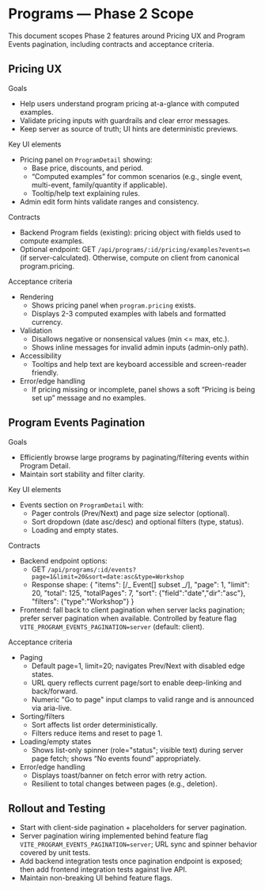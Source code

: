 # Programs — Phase 2 Scope

This document scopes Phase 2 features around Pricing UX and Program Events pagination, including contracts and acceptance criteria.

## Pricing UX

Goals

- Help users understand program pricing at-a-glance with computed examples.
- Validate pricing inputs with guardrails and clear error messages.
- Keep server as source of truth; UI hints are deterministic previews.

Key UI elements

- Pricing panel on `ProgramDetail` showing:
  - Base price, discounts, and period.
  - “Computed examples” for common scenarios (e.g., single event, multi-event, family/quantity if applicable).
  - Tooltip/help text explaining rules.
- Admin edit form hints validate ranges and consistency.

Contracts

- Backend Program fields (existing): pricing object with fields used to compute examples.
- Optional endpoint: GET `/api/programs/:id/pricing/examples?events=n` (if server-calculated). Otherwise, compute on client from canonical program.pricing.

Acceptance criteria

- Rendering
  - Shows pricing panel when `program.pricing` exists.
  - Displays 2-3 computed examples with labels and formatted currency.
- Validation
  - Disallows negative or nonsensical values (min <= max, etc.).
  - Shows inline messages for invalid admin inputs (admin-only path).
- Accessibility
  - Tooltips and help text are keyboard accessible and screen-reader friendly.
- Error/edge handling
  - If pricing missing or incomplete, panel shows a soft “Pricing is being set up” message and no examples.

## Program Events Pagination

Goals

- Efficiently browse large programs by paginating/filtering events within Program Detail.
- Maintain sort stability and filter clarity.

Key UI elements

- Events section on `ProgramDetail` with:
  - Pager controls (Prev/Next) and page size selector (optional).
  - Sort dropdown (date asc/desc) and optional filters (type, status).
  - Loading and empty states.

Contracts

- Backend endpoint options:
  - GET `/api/programs/:id/events?page=1&limit=20&sort=date:asc&type=Workshop`
  - Response shape:
    {
    "items": [/_ Event[] subset _/],
    "page": 1,
    "limit": 20,
    "total": 125,
    "totalPages": 7,
    "sort": {"field":"date","dir":"asc"},
    "filters": {"type":"Workshop"}
    }
- Frontend: fall back to client pagination when server lacks pagination; prefer server pagination when available. Controlled by feature flag `VITE_PROGRAM_EVENTS_PAGINATION=server` (default: client).

Acceptance criteria

- Paging
  - Default page=1, limit=20; navigates Prev/Next with disabled edge states.
  - URL query reflects current page/sort to enable deep-linking and back/forward.
  - Numeric "Go to page" input clamps to valid range and is announced via aria-live.
- Sorting/filters
  - Sort affects list order deterministically.
  - Filters reduce items and reset to page 1.
- Loading/empty states
  - Shows list-only spinner (role="status"; visible text) during server page fetch; shows “No events found” appropriately.
- Error/edge handling
  - Displays toast/banner on fetch error with retry action.
  - Resilient to total changes between pages (e.g., deletion).

## Rollout and Testing

- Start with client-side pagination + placeholders for server pagination.
- Server pagination wiring implemented behind feature flag `VITE_PROGRAM_EVENTS_PAGINATION=server`; URL sync and spinner behavior covered by unit tests.
- Add backend integration tests once pagination endpoint is exposed; then add frontend integration tests against live API.
- Maintain non-breaking UI behind feature flags.
